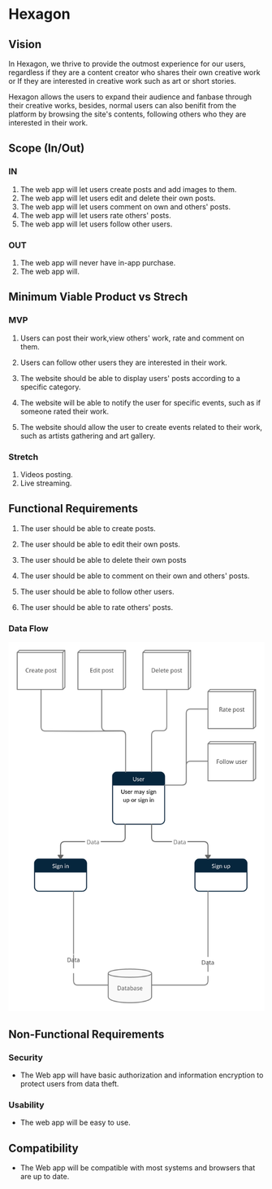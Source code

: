 # Hexagon

## Vision

In Hexagon, we thrive to provide the outmost experience for our users, regardless if they are a content creator who shares their own creative work or If they are interested in creative work such as art or short stories.

Hexagon allows the users to expand their audience and fanbase through their creative works, besides, normal users can also benifit from the platform by browsing the site's contents, following others who they are interested in their work.

## Scope (In/Out)

### IN

 1. The web app will let users create posts and add images to them.
 2. The web app will let users edit and delete their own posts.
 3. The web app will let users comment on own and others' posts.
 4. The web app will let users rate others' posts.
 5. The web app will let users follow other users.

### OUT

1. The web app will never have in-app purchase.
2. The web app will.

## Minimum Viable Product vs Strech

### MVP

1. Users can post their work,view others' work, rate and comment on them.

2. Users can follow other users they are interested in their work.

3. The website should be able to display users' posts according to a specific category.

4. The website will be able to notify the user for specific events, such as if someone rated their work.

5. The website should allow the user to create events related to their work, such as artists gathering and art gallery.

### Stretch

1. Videos posting.
2. Live streaming.

## Functional Requirements

1. The user should be able to create posts.

2. The user should be able to edit their own posts.

3. The user should be able to delete their own posts

4. The user should be able to comment on their own and others' posts.

5. The user should be able to follow other users.

6. The user should be able to rate others' posts.

### Data Flow

![DFD](./../Wireframe-and-designs/Hexagon-DFD.png)

## Non-Functional Requirements

### Security

- The Web app will have basic authorization and information encryption to protect users from data theft.

### Usability

- The web app will be easy to use.

## Compatibility

- The Web app will be compatible with most systems and browsers that are up to date.
